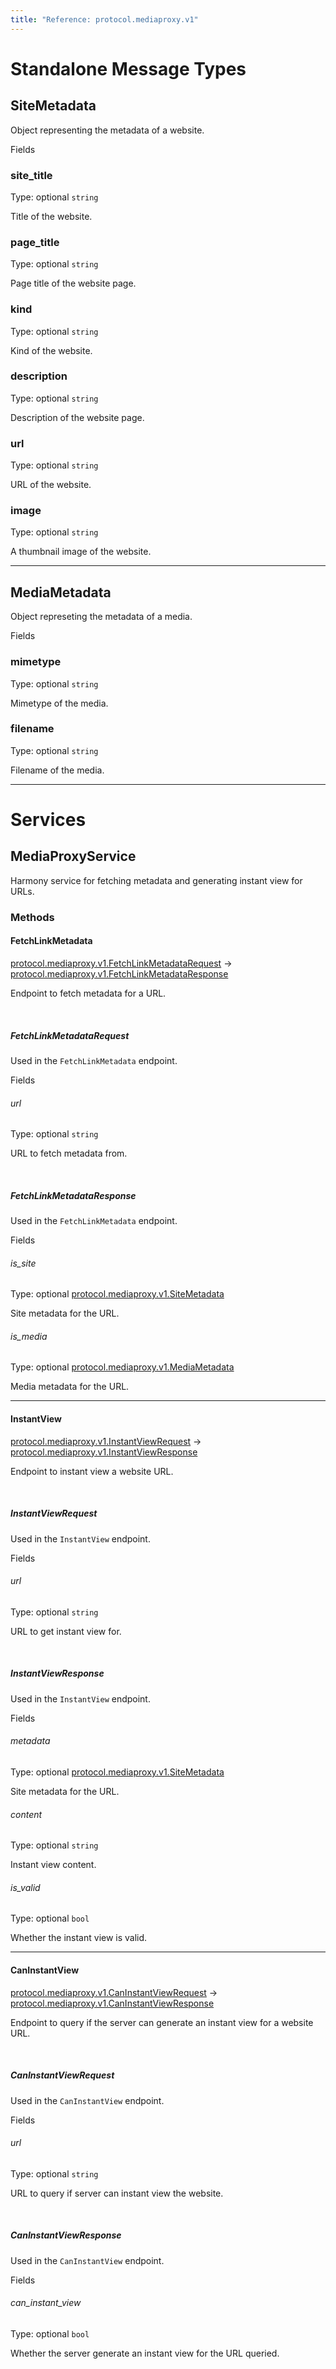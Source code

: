 ```yaml
---
title: "Reference: protocol.mediaproxy.v1"
---
```

# Standalone Message Types 

## <span class="codicon codicon-symbol-structure symbol-structure"></span>SiteMetadata
Object representing the metadata of a website.

<span class="h3" aria-level="3">Fields</span>
### <span class="codicon codicon-symbol-field symbol-field"></span>site_title
Type: optional `string`

Title of the website.
### <span class="codicon codicon-symbol-field symbol-field"></span>page_title
Type: optional `string`

Page title of the website page.
### <span class="codicon codicon-symbol-field symbol-field"></span>kind
Type: optional `string`

Kind of the website.
### <span class="codicon codicon-symbol-field symbol-field"></span>description
Type: optional `string`

Description of the website page.
### <span class="codicon codicon-symbol-field symbol-field"></span>url
Type: optional `string`

URL of the website.
### <span class="codicon codicon-symbol-field symbol-field"></span>image
Type: optional `string`

A thumbnail image of the website.

------
## <span class="codicon codicon-symbol-structure symbol-structure"></span>MediaMetadata
Object represeting the metadata of a media.

<span class="h3" aria-level="3">Fields</span>
### <span class="codicon codicon-symbol-field symbol-field"></span>mimetype
Type: optional `string`

Mimetype of the media.
### <span class="codicon codicon-symbol-field symbol-field"></span>filename
Type: optional `string`

Filename of the media.

------
# Services 

## <span class="codicon codicon-symbol-class symbol-class"></span>MediaProxyService

Harmony service for fetching metadata and generating instant view for URLs.
### Methods

#### <span class="codicon codicon-symbol-method symbol-method"></span>FetchLinkMetadata
[protocol.mediaproxy.v1.FetchLinkMetadataRequest](#fetchlinkmetadatarequest) -> [protocol.mediaproxy.v1.FetchLinkMetadataResponse](#fetchlinkmetadataresponse)

Endpoint to fetch metadata for a URL.

<br/>

##### <span class="codicon codicon-symbol-structure symbol-structure"></span>FetchLinkMetadataRequest
Used in the `FetchLinkMetadata` endpoint.

<span class="h5" aria-level="5">Fields</span>
###### <span class="codicon codicon-symbol-field symbol-field"></span>url
Type: optional `string`

URL to fetch metadata from.


<br/>

##### <span class="codicon codicon-symbol-structure symbol-structure"></span>FetchLinkMetadataResponse
Used in the `FetchLinkMetadata` endpoint.

<span class="h5" aria-level="5">Fields</span>
###### <span class="codicon codicon-symbol-field symbol-field"></span>is_site
Type: optional [protocol.mediaproxy.v1.SiteMetadata](#sitemetadata)

Site metadata for the URL.
###### <span class="codicon codicon-symbol-field symbol-field"></span>is_media
Type: optional [protocol.mediaproxy.v1.MediaMetadata](#mediametadata)

Media metadata for the URL.

------
#### <span class="codicon codicon-symbol-method symbol-method"></span>InstantView
[protocol.mediaproxy.v1.InstantViewRequest](#instantviewrequest) -> [protocol.mediaproxy.v1.InstantViewResponse](#instantviewresponse)

Endpoint to instant view a website URL.

<br/>

##### <span class="codicon codicon-symbol-structure symbol-structure"></span>InstantViewRequest
Used in the `InstantView` endpoint.

<span class="h5" aria-level="5">Fields</span>
###### <span class="codicon codicon-symbol-field symbol-field"></span>url
Type: optional `string`

URL to get instant view for.


<br/>

##### <span class="codicon codicon-symbol-structure symbol-structure"></span>InstantViewResponse
Used in the `InstantView` endpoint.

<span class="h5" aria-level="5">Fields</span>
###### <span class="codicon codicon-symbol-field symbol-field"></span>metadata
Type: optional [protocol.mediaproxy.v1.SiteMetadata](#sitemetadata)

Site metadata for the URL.
###### <span class="codicon codicon-symbol-field symbol-field"></span>content
Type: optional `string`

Instant view content.
###### <span class="codicon codicon-symbol-field symbol-field"></span>is_valid
Type: optional `bool`

Whether the instant view is valid.

------
#### <span class="codicon codicon-symbol-method symbol-method"></span>CanInstantView
[protocol.mediaproxy.v1.CanInstantViewRequest](#caninstantviewrequest) -> [protocol.mediaproxy.v1.CanInstantViewResponse](#caninstantviewresponse)

Endpoint to query if the server can generate an instant view for a website URL.

<br/>

##### <span class="codicon codicon-symbol-structure symbol-structure"></span>CanInstantViewRequest
Used in the `CanInstantView` endpoint.

<span class="h5" aria-level="5">Fields</span>
###### <span class="codicon codicon-symbol-field symbol-field"></span>url
Type: optional `string`

URL to query if server can instant view the website.


<br/>

##### <span class="codicon codicon-symbol-structure symbol-structure"></span>CanInstantViewResponse
Used in the `CanInstantView` endpoint.

<span class="h5" aria-level="5">Fields</span>
###### <span class="codicon codicon-symbol-field symbol-field"></span>can_instant_view
Type: optional `bool`

Whether the server generate an instant view for the URL queried.

